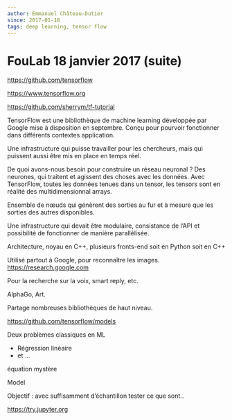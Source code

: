 ```yaml
---
author: Emmanuel Château-Dutier
since: 2017-01-18
tags: deep learning, tensor flow
---
```


# FouLab 18 janvier 2017 (suite)

https://github.com/tensorflow

https://www.tensorflow.org

https://github.com/sherrym/tf-tutorial

TensorFlow est une bibliothèque de machine learning développée par Google mise à disposition en septembre. Conçu pour pourvoir fonctionner dans différents contextes application.

Une infrastructure qui puisse travailler pour les chercheurs, mais qui puissent aussi être mis en place en temps réel.

De quoi avons-nous besoin pour construire un réseau neuronal ? Des neurones, qui traitent et agissent des choses avec les données. Avec TensorFlow, toutes les données tenues dans un tensor, les tensors sont en réalité des multidimensionnal arrays.

Ensemble de nœuds qui génèrent des sorties au fur et à mesure que les sorties des autres disponibles.

Une infrastructure qui devait être modulaire, consistance de l’API et possibilité de fonctionner de manière parallélisée.

Architecture, noyau en C++, plusieurs fronts-end soit en Python soit en C++

Utilisé partout à Google, pour reconnaître les images. https://research.google.com

Pour la recherche sur la voix, smart reply, etc.

AlphaGo, Art.

Partage nombreuses bibliothèques de haut niveau.

https://github.com/tensorflow/models

Deux problèmes classiques en ML

- Régression linéaire
- et ...

équation mystère

Model

Objectif : avec suffisamment d’échantillon tester ce que sont..

https://try.jupyter.org

